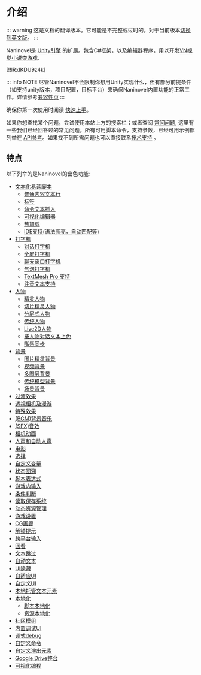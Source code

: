 # 介绍

::: warning
这是文档的翻译版本。它可能是不完整或过时的。对于当前版本[切换到英文版](/guide/)。
:::

Naninovel是 [Unity引擎](https://unity3d.com) 的扩展。包含C#框架，以及编辑器程序，用以开发[VN视觉小说类游戏](https://en.wikipedia.org/wiki/Visual_novel).

[!!lRxIKDU9z4k]

::: info NOTE
尽管Naninovel不会限制你想用Unity实现什么，但有部分前提条件（如支持unity版本，项目配置，目标平台）来确保Naninovel内置功能的正常工作。详情参考[兼容性页](/zh/guide/compatibility)
:::

确保你第一次使用时阅读 [快速上手](/zh/guide/getting-started)。

如果你想查找某个问题，尝试使用本站上方的搜索栏；或者查阅 [常问问题](/zh/faq/), 这里有一些我们已经回答过的常见问题。所有可用脚本命令，支持参数，已经可用示例都列举在 [API参考](/zh/api/)。如果找不到所需问题也可以直接联系[技术支持](/zh/support/#开发支持) 。

## 特点

以下列举的是Naninovel的出色功能:

* [文本化易读脚本](/zh/guide/naninovel-scripts)
  * [普通内容文本行](/zh/guide/naninovel-scripts#普通内容文本行)
  * [标签](/zh/guide/naninovel-scripts#标签行)
  * [命令文本插入](/zh/guide/naninovel-scripts#内联命令执行)
  * [可视化编辑器](/zh/guide/naninovel-scripts#可视化编辑器)
  * [热加载](/zh/guide/naninovel-scripts#热加载)
  * [IDE支持(语法高亮，自动匹配等)](/zh/guide/naninovel-scripts#IDE支持)
* [打字机](/zh/guide/text-printers)
  * [对话打字机](/zh/guide/text-printers#对话打字机)
  * [全屏打字机](/zh/guide/text-printers#全屏打字机)
  * [聊天窗口打字机](/zh/guide/text-printers#聊天窗口打字机)
  * [气泡打字机](/zh/guide/text-printers#气泡打字机)
  * [TextMesh Pro 支持](/zh/guide/text-printers.html#textmesh-pro)
  * [注音文本支持](/zh/guide/text-printers.html#文本风格)
* [人物](/zh/guide/characters)
  * [精灵人物](/zh/guide/characters#图像精灵人物)
  * [切片精灵人物](/zh/guide/characters#切片精灵人物)
  * [分层式人物](/zh/guide/characters#分层式人物)
  * [传统人物](/zh/guide/characters#传统人物)
  * [Live2D人物](/zh/guide/characters#Live2D人物)
  * [按人物对话文本上色](/zh/guide/characters#文本颜色)
  * [嘴唇同步](/zh/guide/characters#嘴唇同步)
* [背景](/zh/guide/backgrounds)
  * [图片精灵背景](/zh/guide/backgrounds#图片精灵背景精灵背景)
  * [视频背景](/zh/guide/backgrounds#影片背景)
  * [多图层背景](/zh/guide/backgrounds#多图层背景)
  * [传统模型背景](/zh/guide/backgrounds#传统模型背景)
  * [场景背景](/zh/guide/backgrounds#场景背景)
* [过渡效果](/zh/guide/transition-effects)
* [透视相机及漫游](https://youtu.be/rC6C9mA7Szw)
* [特殊效果](/zh/guide/special-effects)
* [(BGM)背景音乐](/zh/guide/audio#背景音乐)
* [(SFX)音效](/zh/guide/audio#音效)
* [相机动画](/zh/api/#camera)
* [人声和自动人声](/zh/guide/voicing)
* [电影](/zh/guide/movies)
* [选择](/zh/guide/choices)
* [自定义变量](/zh/guide/custom-variables)
* [状态回溯](https://youtu.be/HJnOoUrqHis)
* [脚本表达式](/zh/guide/script-expressions)
* [游戏内输入](/zh/api/#input)
* [条件判断](/zh/api/#if)
* [读取保存系统](/zh/guide/save-load-system)
* [动态资源管理](https://youtu.be/cFikLjfeKyc)
* [游戏设置](/zh/guide/game-settings)
* [CG画廊](/zh/guide/unlockable-items#CG画廊)
* [解锁提示](/zh/guide/unlockable-items#提示)
* [跨平台输入](/zh/guide/input-processing)
* [回看](/zh/guide/text-printers#对话回顾)
* [文本跳过](/zh/guide/text-printers#跳过文本)
* [自动文本](/zh/guide/text-printers#自动显示文本)
* [UI隐藏](/zh/guide/user-interface#UI切换)
* [自适应UI](/zh/guide/user-interface#自适应UI布局)
* [自定义UI](/zh/guide/user-interface#UI自定义)
* [本地托管文本元素](/zh/guide/managed-text)
* [本地化](/zh/guide/localization)
  * [脚本本地化](/zh/guide/localization#脚本本地化)
  * [资源本地化](/zh/guide/localization#资源本地化)
* [社区模组](/zh/guide/community-modding)
* [内置调试UI](/zh/guide/development-console)
* [调式debug](/zh/guide/naninovel-scripts#脚本Debug)
* [自定义命令](/zh/guide/custom-commands)
* [自定义演出元素](/zh/guide/custom-actor-implementations)
* [Google Drive整合](/zh/guide/resource-providers#google-drive)
* [可视化编程](/zh/guide/visual-scripting)
